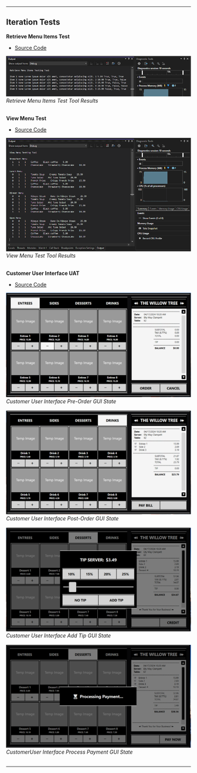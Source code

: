 ---

## Iteration Tests
**Retrieve Menu Items Test**  
- [Source Code](RetrieveMenuItemsTestTool)<br>

![Retrieve Menu Items Test Tool Results](RetrieveMenuItemsTestTool-Results.png)<br>
*Retrieve Menu Items Test Tool Results*<br><br>

**View Menu Test**  
- [Source Code](ViewMenuTestTool)<br>

![View Menu Test Tool Results](ViewMenuTestTool-Results.png)<br>
*View Menu Test Tool Results*<br><br>

**Customer User Interface UAT**  
- [Source Code](test/CustomerUserInterfaceUAT)<br>

![Customer User Interface Pre-Order GUI State](CustomerUserInterface-PreOrderGUIState.png)<br>
*Customer User Interface Pre-Order GUI State*<br><br>
![Customer User Interface Post-Order GUI State](CustomerUserInterface-PostOrderGUIState.png)<br>
*Customer User Interface Post-Order GUI State*<br><br>
![Customer User Interface Add Tip GUI State](CustomerUserInterface-AddTipGUIState.png)<br>
*Customer User Interface Add Tip GUI State*<br><br>
![CustomerUser Interface Process Payment GUI State](CustomerUserInterface-ProcessPaymentGUIState.png)<br>
*CustomerUser Interface Process Payment GUI State*<br><br>

___

